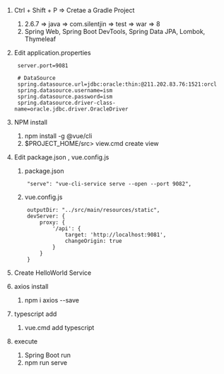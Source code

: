 1. Ctrl + Shift + P  => Cretae a Gradle Project
   1. 2.6.7 => java => com.silentjin => test => war => 8
   2. Spring Web, Spring Boot DevTools, Spring Data JPA, Lombok, Thymeleaf

2. Edit application.properties
   ```
    server.port=9081

    # DataSource
    spring.datasource.url=jdbc:oracle:thin:@211.202.83.76:1521:orcl
    spring.datasource.username=ism
    spring.datasource.password=ism
    spring.datasource.driver-class-name=oracle.jdbc.driver.OracleDriver
   ```

3. NPM install
   1. npm install -g @vue/cli
   2. $PROJECT_HOME/src> view.cmd create view

4. Edit package.json , vue.config.js
   1. package.json 
    ```
        "serve": "vue-cli-service serve --open --port 9082",
    ```
   2. vue.config.js
    ```
        outputDir: "../src/main/resources/static",
        devServer: {
            proxy: {
                '/api': {
                    target: 'http://localhost:9081',
                    changeOrigin: true
                }
            }
        }
    ```

5. Create HelloWorld Service
   
6. axios install
   1. npm i axios --save

7. typescript add
   1. vue.cmd add typescript

8. execute
   1. Spring Boot run
   2. npm run serve


